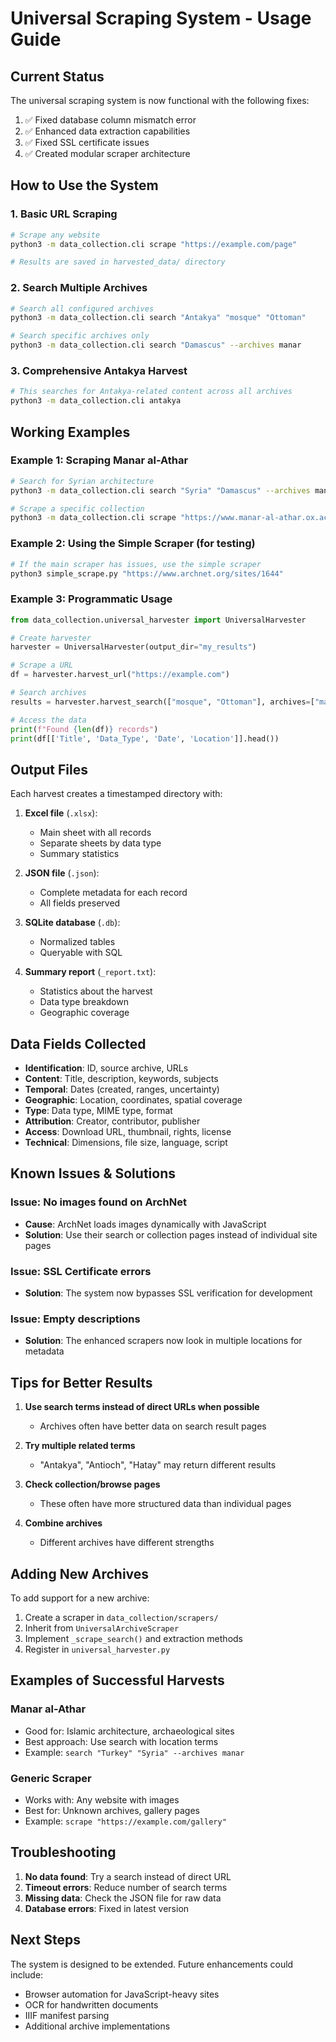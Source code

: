 # Universal Scraping System - Usage Guide

## Current Status

The universal scraping system is now functional with the following fixes:
1. ✅ Fixed database column mismatch error
2. ✅ Enhanced data extraction capabilities
3. ✅ Fixed SSL certificate issues
4. ✅ Created modular scraper architecture

## How to Use the System

### 1. Basic URL Scraping

```bash
# Scrape any website
python3 -m data_collection.cli scrape "https://example.com/page"

# Results are saved in harvested_data/ directory
```

### 2. Search Multiple Archives

```bash
# Search all configured archives
python3 -m data_collection.cli search "Antakya" "mosque" "Ottoman"

# Search specific archives only
python3 -m data_collection.cli search "Damascus" --archives manar
```

### 3. Comprehensive Antakya Harvest

```bash
# This searches for Antakya-related content across all archives
python3 -m data_collection.cli antakya
```

## Working Examples

### Example 1: Scraping Manar al-Athar

```bash
# Search for Syrian architecture
python3 -m data_collection.cli search "Syria" "Damascus" --archives manar

# Scrape a specific collection
python3 -m data_collection.cli scrape "https://www.manar-al-athar.ox.ac.uk/pages/browse.php?country=Turkey"
```

### Example 2: Using the Simple Scraper (for testing)

```bash
# If the main scraper has issues, use the simple scraper
python3 simple_scrape.py "https://www.archnet.org/sites/1644"
```

### Example 3: Programmatic Usage

```python
from data_collection.universal_harvester import UniversalHarvester

# Create harvester
harvester = UniversalHarvester(output_dir="my_results")

# Scrape a URL
df = harvester.harvest_url("https://example.com")

# Search archives
results = harvester.harvest_search(["mosque", "Ottoman"], archives=["manar"])

# Access the data
print(f"Found {len(df)} records")
print(df[['Title', 'Data_Type', 'Date', 'Location']].head())
```

## Output Files

Each harvest creates a timestamped directory with:

1. **Excel file** (`.xlsx`): 
   - Main sheet with all records
   - Separate sheets by data type
   - Summary statistics

2. **JSON file** (`.json`):
   - Complete metadata for each record
   - All fields preserved

3. **SQLite database** (`.db`):
   - Normalized tables
   - Queryable with SQL

4. **Summary report** (`_report.txt`):
   - Statistics about the harvest
   - Data type breakdown
   - Geographic coverage

## Data Fields Collected

- **Identification**: ID, source archive, URLs
- **Content**: Title, description, keywords, subjects
- **Temporal**: Dates (created, ranges, uncertainty)
- **Geographic**: Location, coordinates, spatial coverage
- **Type**: Data type, MIME type, format
- **Attribution**: Creator, contributor, publisher
- **Access**: Download URL, thumbnail, rights, license
- **Technical**: Dimensions, file size, language, script

## Known Issues & Solutions

### Issue: No images found on ArchNet
- **Cause**: ArchNet loads images dynamically with JavaScript
- **Solution**: Use their search or collection pages instead of individual site pages

### Issue: SSL Certificate errors
- **Solution**: The system now bypasses SSL verification for development

### Issue: Empty descriptions
- **Solution**: The enhanced scrapers now look in multiple locations for metadata

## Tips for Better Results

1. **Use search terms instead of direct URLs when possible**
   - Archives often have better data on search result pages

2. **Try multiple related terms**
   - "Antakya", "Antioch", "Hatay" may return different results

3. **Check collection/browse pages**
   - These often have more structured data than individual pages

4. **Combine archives**
   - Different archives have different strengths

## Adding New Archives

To add support for a new archive:

1. Create a scraper in `data_collection/scrapers/`
2. Inherit from `UniversalArchiveScraper`
3. Implement `_scrape_search()` and extraction methods
4. Register in `universal_harvester.py`

## Examples of Successful Harvests

### Manar al-Athar
- Good for: Islamic architecture, archaeological sites
- Best approach: Use search with location terms
- Example: `search "Turkey" "Syria" --archives manar`

### Generic Scraper
- Works with: Any website with images
- Best for: Unknown archives, gallery pages
- Example: `scrape "https://example.com/gallery"`

## Troubleshooting

1. **No data found**: Try a search instead of direct URL
2. **Timeout errors**: Reduce number of search terms
3. **Missing data**: Check the JSON file for raw data
4. **Database errors**: Fixed in latest version

## Next Steps

The system is designed to be extended. Future enhancements could include:
- Browser automation for JavaScript-heavy sites
- OCR for handwritten documents
- IIIF manifest parsing
- Additional archive implementations